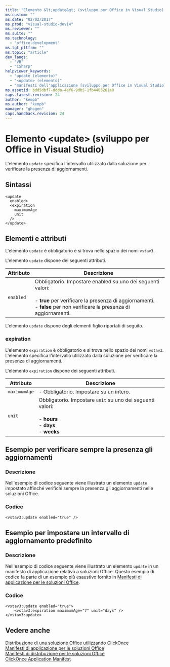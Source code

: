 ```yaml
---
title: "Elemento &lt;update&gt; (sviluppo per Office in Visual Studio) | Microsoft Docs"
ms.custom: ""
ms.date: "02/02/2017"
ms.prod: "visual-studio-dev14"
ms.reviewer: ""
ms.suite: ""
ms.technology: 
  - "office-development"
ms.tgt_pltfrm: ""
ms.topic: "article"
dev_langs: 
  - "VB"
  - "CSharp"
helpviewer_keywords: 
  - "update (elemento)"
  - "<update> (elemento)"
  - "manifesti dell'applicazione [sviluppo per Office in Visual Studio], elemento <update>"
ms.assetid: bdd5dbf7-ddda-4ef6-9db5-1fb4405261a0
caps.latest.revision: 24
author: "kempb"
ms.author: "kempb"
manager: "ghogen"
caps.handback.revision: 24
---
```

# Elemento &lt;update&gt; (sviluppo per Office in Visual Studio)
  L'elemento `update` specifica l'intervallo utilizzato dalla soluzione per verificare la presenza di aggiornamenti.  
  
## Sintassi  
  
```  
<update  
  enabled>  
  <expiration  
    maximumAge  
    unit  
  />  
</update>  
```  
  
## Elementi e attributi  
 L'elemento `update` è obbligatorio e si trova nello spazio dei nomi `vstav3`.  
  
 L'elemento `update` dispone dei seguenti attributi.  
  
|Attributo|Descrizione|  
|---------------|-----------------|  
|`enabled`|Obbligatorio.  Impostare enabled su uno dei seguenti valori:<br /><br /> -   **true** per verificare la presenza di aggiornamenti.<br />-   **false** per non verificare la presenza di aggiornamenti.|  
  
 L'elemento `update` dispone degli elementi figlio riportati di seguito.  
  
### expiration  
 L'elemento `expiration` è obbligatorio e si trova nello spazio dei nomi `vstav3`.  L'elemento specifica l'intervallo utilizzato dalla soluzione per verificare la presenza di aggiornamenti.  
  
 L'elemento `expiration` dispone dei seguenti attributi.  
  
|Attributo|Descrizione|  
|---------------|-----------------|  
|`maximumAge`|-   Obbligatorio.  Impostare su un intero.|  
|`unit`|Obbligatorio.  Impostare `unit` su uno dei seguenti valori:<br /><br /> -   **hours**<br />-   **days**<br />-   **weeks**|  
  
## Esempio per verificare sempre la presenza gli aggiornamenti  
  
### Descrizione  
 Nell'esempio di codice seguente viene illustrato un elemento `update` impostato affinché verifichi sempre la presenza gli aggiornamenti nelle soluzioni Office.  
  
### Codice  
  
```  
<vstav3:update enabled="true" />  
```  
  
## Esempio per impostare un intervallo di aggiornamento predefinito  
  
### Descrizione  
 Nell'esempio di codice seguente viene illustrato un elemento `update` in un manifesto di applicazione relativo a soluzioni Office.  Questo esempio di codice fa parte di un esempio più esaustivo fornito in [Manifesti di applicazione per le soluzioni Office](../vsto/application-manifests-for-office-solutions.md).  
  
### Codice  
  
```  
<vstav3:update enabled="true">  
    <vstav3:expiration maximumAge="7" unit="days" />  
</vstav3:update>  
```  
  
## Vedere anche  
 [Distribuzione di una soluzione Office utilizzando ClickOnce](../vsto/deploying-an-office-solution-by-using-clickonce.md)   
 [Manifesti di applicazione per le soluzioni Office](../vsto/application-manifests-for-office-solutions.md)   
 [Manifesti di distribuzione per le soluzioni Office](../vsto/deployment-manifests-for-office-solutions.md)   
 [ClickOnce Application Manifest](../deployment/clickonce-application-manifest.md)  
  
  